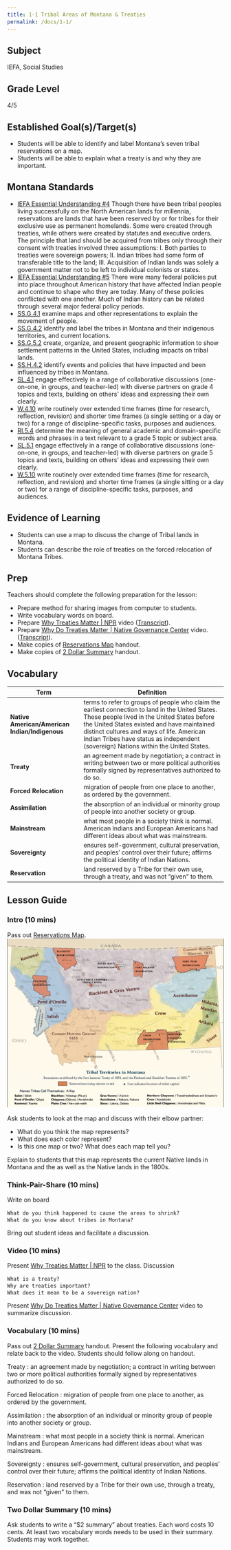 ```yaml
---
title: 1-1 Tribal Areas of Montana & Treaties
permalink: /docs/1-1/
---
```

## Subject
IEFA, Social Studies

## Grade Level
4/5

## Established Goal(s)/Target(s)
- Students will be able to identify and label Montana’s seven tribal reservations on a map.
- Students will be able to explain what a treaty is and why they are important.

## Montana Standards
- <u>IEFA Essential Understanding #4</u> Though there have been tribal peoples living successfully on the North American lands for millennia, reservations are lands that have been reserved by or for tribes for their exclusive use as permanent homelands. Some were created through treaties, while others were created by statutes and executive orders. The principle that land should be acquired from tribes only through their consent with treaties involved three assumptions: I. Both parties to treaties were sovereign powers; II. Indian tribes had some form of transferable title to the land; III. Acquisition of Indian lands was solely a government matter not to be left to individual colonists or states.
- <u>IEFA Essential Understanding #5</u> There were many federal policies put into place throughout American history that have affected Indian people and continue to shape who they are today. Many of these policies conflicted with one another. Much of Indian history can be related through several major federal policy periods.
- <u>SS.G.4.1</u> examine maps and other representations to explain the movement of people.
- <u>SS.G.4.2</u> identify and label the tribes in Montana and their indigenous territories, and current locations.
- <u>SS.G.5.2</u> create, organize, and present geographic information to show settlement patterns in the United States, including impacts on tribal lands.
- <u>SS.H.4.2</u> identify events and policies that have impacted and been influenced by tribes in Montana.
- <u>SL.4.1</u> engage effectively in a range of collaborative discussions (one-on-one, in groups, and teacher-led) with diverse partners on grade 4 topics and texts, building on others' ideas and expressing their own clearly.
- <u>W.4.10</u> write routinely over extended time frames (time for research, reflection, revision) and shorter time frames (a single setting or a day or two) for a range of discipline-specific tasks, purposes and audiences.
- <u>RI.5.4</u> determine the meaning of general academic and domain-specific words and phrases in a text relevant to a grade 5 topic or subject area.
- <u>SL.5.1</u> engage effectively in a range of collaborative discussions (one-on-one, in groups, and teacher-led) with diverse partners on grade 5 topics and texts, building on others' ideas and expressing their own clearly.
- <u>W.5.10</u> write routinely over extended time frames (time for research, reflection, and revision) and shorter time frames (a single sitting or a day or two) for a range of discipline-specific tasks, purposes, and audiences.

## Evidence of Learning
-	Students can use a map to discuss the change of Tribal lands in Montana.
-	Students can describe the role of treaties on the forced relocation of Montana Tribes.

## Prep
Teachers should complete the following preparation for the lesson:
- Prepare method for sharing images from computer to students.
- Write vocabulary words on board.
- Prepare [Why Treaties Matter \| NPR](https://www.youtube.com/watch?v=bexvE4lZRGo) video ([Transcript](../resources/transcripts/1-1_why-treaties-matter.md)).
- Prepare [Why Do Treaties Matter \| Native Governance Center](https://www.youtube.com/watch?v=eCHZVSSXDwc) video. ([Transcript](../resources/transcripts/1-1_why-do-treaties-matter.md)).
- Make copies of [Reservations Map](../resources/1-1_reservations-map.pdf) handout.
- Make copies of [2 Dollar Summary](../resources/1-1_two-dollar-summary.pdf) handout.

## Vocabulary

 Term | Definition
 -- | --
**Native American/American Indian/Indigenous**  |  terms to refer to groups of people who claim the earliest connection to land in the United States. These people lived in the United States before the United States existed and have maintained distinct cultures and ways of life. American Indian Tribes have status as independent (sovereign) Nations within the United States.
**Treaty**  |  an agreement made by negotiation; a contract in writing between two or more political authorities formally signed by representatives authorized to do so.
**Forced Relocation**  |  migration of people from one place to another, as ordered by the government.
**Assimilation**  |  the absorption of an individual or minority group of people into another society or group.
**Mainstream**  |  what most people in a society think is normal. American Indians and European Americans had different ideas about what was mainstream.
**Sovereignty**  |  ensures self-government, cultural preservation, and peoples’ control over their future; affirms the political identity of Indian Nations.
**Reservation** |  land reserved by a Tribe for their own use, through a treaty, and was not “given" to them.

## Lesson Guide

### Intro (10 mins)
Pass out [Reservations Map](../resources/1-1_reservations-map.pdf).  
![reservation map](../resources/images/1-1_map.png)

Ask students to look at the map and discuss with their elbow partner:
- What do you think the map represents?
- What does each color represent?
- Is this one map or two? What does each map tell you?

Explain to students that this map represents the current Native lands in Montana
and the as well as the Native lands in the 1800s.

### Think-Pair-Share (10 mins)
Write on board
```
What do you think happened to cause the areas to shrink?  
What do you know about tribes in Montana?
```
Bring out student ideas and facilitate a discussion.

### Video (10 mins)
Present [Why Treaties Matter \| NPR](https://www.youtube.com/watch?v=bexvE4lZRGo) to the class.
Discussion
```
What is a treaty?  
Why are treaties important?  
What does it mean to be a sovereign nation?
```
Present [Why Do Treaties Matter \| Native Governance Center](https://www.youtube.com/watch?v=eCHZVSSXDwc) video to summarize discussion.

### Vocabulary (10 mins)
Pass out [2 Dollar Summary](../resources/1-1_two-dollar-summary.pdf) handout.
Present the following vocabulary and relate back to the video. Students should follow along on handout.

Treaty
: an agreement made by negotiation; a contract in writing between two or more political authorities formally signed by representatives authorized to do so.

Forced Relocation
: migration of people from one place to another, as ordered by the government.

Assimilation
: the absorption of an individual or minority group of people into another society or group.

Mainstream
: what most people in a society think is normal. American Indians and European Americans had different ideas about what was mainstream.

Sovereignty
: ensures self-government, cultural preservation, and peoples’ control over their future; affirms the political identity of Indian Nations.

Reservation
: land reserved by a Tribe for their own use, through a treaty, and was not “given" to them.

### Two Dollar Summary (10 mins)
Ask students to write a “$2 summary” about treaties.
Each word costs 10 cents.
At least two vocabulary words needs to be used in their summary.
Students may work together.
